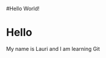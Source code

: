 #Hello World!
<html>
  <head>
    <meta charset="utf-8">
    <title>Hello World</title>
  </head>
  <body>
    <h1>Hello</h1>
    <p>My name is Lauri and I am learning Git</p>
  </body>
</html>
